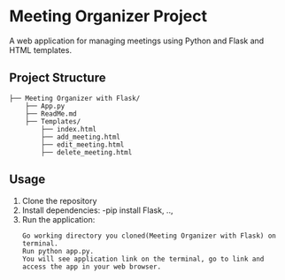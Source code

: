 # Meeting Organizer Project

A web application for managing meetings using Python and Flask and HTML templates.

## Project Structure
```
├── Meeting Organizer with Flask/
    ├── App.py
    ├── ReadMe.md
    ├── Templates/
        ├── index.html
        ├── add_meeting.html
        ├── edit_meeting.html
        ├── delete_meeting.html
```

## Usage

1. Clone the repository
2. Install dependencies:
   -pip install Flask, ..,
3. Run the application:
   ```
   Go working directory you cloned(Meeting Organizer with Flask) on terminal.
   Run python app.py.
   You will see application link on the terminal, go to link and access the app in your web browser.
   ```
   

